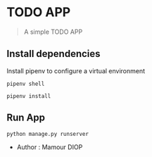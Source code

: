 # TODO APP

> A simple TODO APP

## Install dependencies

Install pipenv to configure a virtual environment

```
pipenv shell

pipenv install

```

## Run App

```
python manage.py runserver

```

- Author : Mamour DIOP